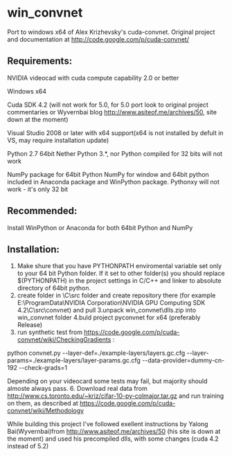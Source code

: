 win_convnet
===========

Port to windows x64 of Alex Krizhevsky's cuda-convnet. Original project and documentation at http://code.google.com/p/cuda-convnet/

Requirements:
--------------

NVIDIA videocad with cuda compute capability 2.0 or better


Windows x64


Cuda SDK 4.2 (will not work for 5.0, for 5.0 port look to original project commentaries or Wyvernbai blog http://www.asiteof.me/archives/50, site down at the moment)

Visual Studio 2008 or later with x64 support(x64 is not installed by defult in VS, may require installation update)

Python 2.7 64bit
Nether Python 3.*, nor Python compiled for 32 bits will not work

NumPy package for 64bit Python
NumPy for window and 64bit python included in Anaconda package and WinPython package. Pythonxy will not work - it's only 32 bit

Recommended:
------------

Install WinPython or Anaconda for both 64bit Python and NumPy

Installation:
-------------

1. Make shure that you have PYTHONPATH enviromental variable set only to your 64 bit Python folder. If it set to other folder(s) you should replace $(PYTHONPATH) in the project settings in C/C++ and linker to absolute directory of 64bit  python.
2. create folder in <NVIDIA SDK>\C\src folder and create repository there
(for example E:\ProgramData\NVIDIA Corporation\NVIDIA GPU Computing SDK 4.2\C\src\convnet) and pull
3.unpack win_convnet\dlls.zip into win_convnet folder
4.buld project pyconvnet for x64 (preferably Release)
5. run synthetic test from https://code.google.com/p/cuda-convnet/wiki/CheckingGradients :

python convnet.py --layer-def=./example-layers/layers.gc.cfg --layer-params=./example-layers/layer-params.gc.cfg --data-provider=dummy-cn-192 --check-grads=1

Depending on your videocard some tests may fail, but majority should almoste always pass.
6. Download real data from http://www.cs.toronto.edu/~kriz/cifar-10-py-colmajor.tar.gz and run training on them, as described at 
https://code.google.com/p/cuda-convnet/wiki/Methodology



While building this project I've followed exellent instructions by Yalong Bai(Wyvernbai)from  http://www.asiteof.me/archives/50 (his site is down at the moment) and used his precompiled dlls, with some changes (cuda 4.2 instead of 5.2)
